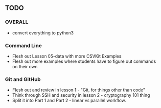 ## TODO

### OVERALL
- convert everything to python3

### Command Line
- Flesh out Lesson 05-data with more CSVKit Examples
- Flesh out more examples where students have to figure out commands on their own

### Git and GitHub
- Flesh out and review in lesson 1 - "Git, for things other than code"
- Think through SSH and security in lesson 2 - cryptography 101 thing
- Split it into Part 1 and Part 2 - linear vs parallel workflow.
